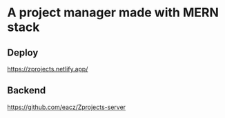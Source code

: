 # A project manager made with MERN stack
## Deploy
https://zprojects.netlify.app/
## Backend
https://github.com/eacz/Zprojects-server
